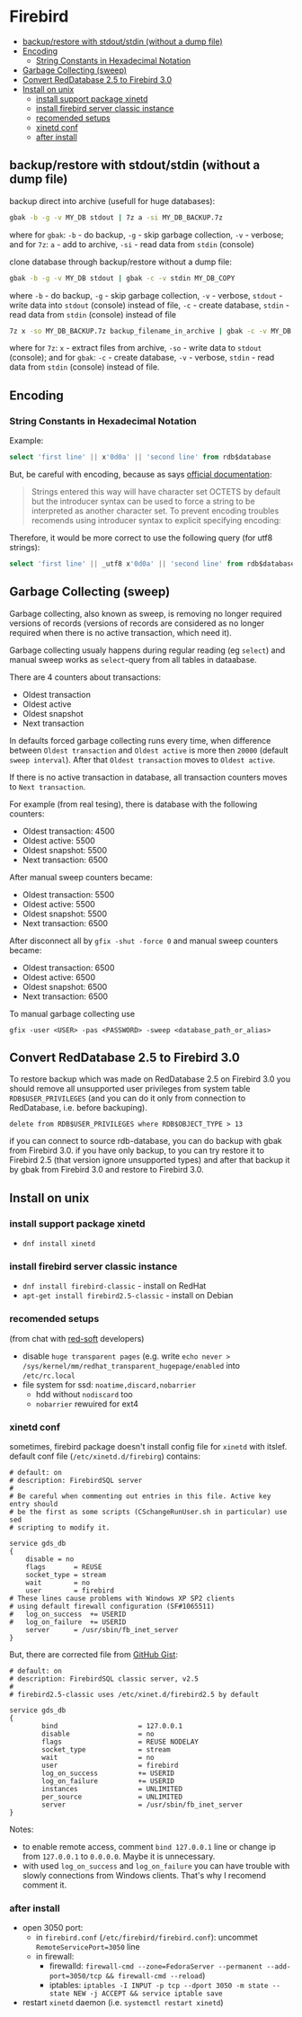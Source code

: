 # Firebird

<!-- MarkdownTOC autolink="true" lowercase="all" uri_encoding="false" -->

- [backup/restore with stdout/stdin \(without a dump file\)](#backuprestore-with-stdoutstdin-without-a-dump-file)
- [Encoding](#encoding)
    - [String Constants in Hexadecimal Notation](#string-constants-in-hexadecimal-notation)
- [Garbage Collecting \(sweep\)](#garbage-collecting-sweep)
- [Convert RedDatabase 2.5 to Firebird 3.0](#convert-reddatabase-25-to-firebird-30)
- [Install on unix](#install-on-unix)
    - [install support package xinetd](#install-support-package-xinetd)
    - [install firebird server classic instance](#install-firebird-server-classic-instance)
    - [recomended setups](#recomended-setups)
    - [xinetd conf](#xinetd-conf)
    - [after install](#after-install)

<!-- /MarkdownTOC -->

## backup/restore with stdout/stdin (without a dump file)

backup direct into archive (usefull for huge databases):

```bash
gbak -b -g -v MY_DB stdout | 7z a -si MY_DB_BACKUP.7z
```
where for `gbak`: `-b` - do backup, `-g` - skip garbage collection, `-v` - verbose;
and for `7z`: `a` - add to archive, `-si` - read data from `stdin` (console)

clone database through backup/restore without a dump file:

```bash
gbak -b -g -v MY_DB stdout | gbak -c -v stdin MY_DB_COPY
```
where `-b` - do backup, `-g` - skip garbage collection, `-v` - verbose,
`stdout` - write data into `stdout` (console) instead of file, `-c` - create database,
`stdin` - read data from `stdin` (console) instead of file


```bash
7z x -so MY_DB_BACKUP.7z backup_filename_in_archive | gbak -c -v MY_DB stdin
```
where for `7z`: `x` - extract files from archive, `-so` - write data to `stdout` (console);
and for `gbak`: `-c` - create database, `-v` - verbose,
`stdin` - read data from `stdin` (console) instead of file.



## Encoding

### String Constants in Hexadecimal Notation

Example:

```sql
select 'first line' || x'0d0a' || 'second line' from rdb$database
```

But, be careful with encoding,
because as says [official documentation](https://firebirdsql.org/file/documentation/reference_manuals/fblangref25-en/html/fblangref25-commons-expressions.html):

> Strings entered this way will have character set OCTETS by default but the introducer syntax can be used to force a string to be interpreted as another character set.
To prevent encoding troubles
recomends using introducer syntax to explicit specifying encoding:

Therefore, it would be more correct to use the following query (for utf8 strings):

```sql
select 'first line' || _utf8 x'0d0a' || 'second line' from rdb$database
```




## Garbage Collecting (sweep)

Garbage collecting, also known as sweep, is removing no longer required versions of records
(versions of records are considered as no longer required when there is no active transaction, which need it).

Garbage collecting usualy happens during regular reading (eg `select`)
and manual sweep works as `select`-query from all tables in dataabase.

There are 4 counters about transactions:

- Oldest transaction
- Oldest active
- Oldest snapshot
- Next transaction

In defaults forced garbage collecting runs every time, when difference between `Oldest transaction` and `Oldest active` is more then `20000` (default `sweep interval`).
After that `Oldest transaction` moves to `Oldest active`.

If there is no active transaction in database, all transaction counters moves to `Next transaction`.


For example (from real tesing), there is database with the following counters:

- Oldest transaction: 4500
- Oldest active: 5500
- Oldest snapshot: 5500
- Next transaction: 6500

After manual sweep counters became:

- Oldest transaction: 5500
- Oldest active: 5500
- Oldest snapshot: 5500
- Next transaction: 6500

After disconnect all by `gfix -shut -force 0` and manual sweep counters became:

- Oldest transaction: 6500
- Oldest active: 6500
- Oldest snapshot: 6500
- Next transaction: 6500


To manual garbage collecting use
```
gfix -user <USER> -pas <PASSWORD> -sweep <database_path_or_alias>
```



## Convert RedDatabase 2.5 to Firebird 3.0

To restore backup which was made on RedDatabase 2.5 on Firebird 3.0 you should remove all unsupported user privileges from system table `RDB$USER_PRIVILEGES`
(and you can do it only from connection to RedDatabase, i.e. before backuping).

`delete from RDB$USER_PRIVILEGES where RDB$OBJECT_TYPE > 13`

if you can connect to source rdb-database, you can do backup with gbak from Firebird 3.0.
if you have only backup, to you can try restore it to Firebird 2.5 (that version ignore unsupported types) and after that backup it by gbak from Firebird 3.0 and restore to Firebird 3.0.


## Install on unix
### install support package xinetd

- `dnf install xinetd`

### install firebird server classic instance

- `dnf install firebird-classic` - install on RedHat
- `apt-get install firebird2.5-classic` - install on Debian


### recomended setups

(from chat with [red-soft](red-soft.ru) developers)

- disable `huge transparent pages`
(e.g. write `echo never > /sys/kernel/mm/redhat_transparent_hugepage/enabled` into `/etc/rc.local`
- file system for ssd: `noatime,discard,nobarrier`
    - hdd without `nodiscard` too
    - `nobarrier` rewuired for ext4


### xinetd conf

sometimes, firebird package doesn't install config file for `xinetd` with itslef.
default conf file (`/etc/xinetd.d/firebirg`) contains:

```
# default: on
# description: FirebirdSQL server
#
# Be careful when commenting out entries in this file. Active key entry should
# be the first as some scripts (CSchangeRunUser.sh in particular) use sed
# scripting to modify it.

service gds_db
{
	disable = no
	flags		= REUSE
	socket_type	= stream
	wait		= no
	user		= firebird
# These lines cause problems with Windows XP SP2 clients
# using default firewall configuration (SF#1065511)
#	log_on_success	+= USERID
#	log_on_failure	+= USERID
	server		= /usr/sbin/fb_inet_server
}
```

But, there are corrected file from [GitHub Gist](https://gist.github.com/mariuz/11372182):
```
# default: on
# description: FirebirdSQL classic server, v2.5
#
# firebird2.5-classic uses /etc/xinet.d/firebird2.5 by default

service gds_db
{
        bind                    = 127.0.0.1
        disable                 = no
        flags                   = REUSE NODELAY
        socket_type             = stream
        wait                    = no
        user                    = firebird
        log_on_success          += USERID
        log_on_failure          += USERID
        instances               = UNLIMITED
        per_source              = UNLIMITED
        server                  = /usr/sbin/fb_inet_server
}
```

Notes:
- to enable remote access, comment `bind 127.0.0.1` line or change ip from `127.0.0.1` to `0.0.0.0`. Maybe it is unnecessary.
- with used `log_on_success` and `log_on_failure` you can have trouble with slowly connections from Windows clients.
That's why I recomend comment it.

### after install

- open 3050 port:
    - in `firebird.conf` (`/etc/firebird/firebird.conf`): uncommet `RemoteServicePort=3050` line
    - in firewall:
        - firewalld: `firewall-cmd --zone=FedoraServer --permanent --add-port=3050/tcp && firewall-cmd --reload`)
        - iptables: `iptables -I INPUT -p tcp --dport 3050 -m state --state NEW -j ACCEPT && service iptable save`
- restart `xinetd` daemon (i.e. `systemctl restart xinetd`)